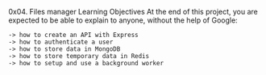 0x04. Files manager
Learning Objectives
At the end of this project, you are expected to be able to explain to anyone, without the help of Google:

	-> how to create an API with Express
	-> how to authenticate a user
	-> how to store data in MongoDB
	-> how to store temporary data in Redis
	-> how to setup and use a background worker
